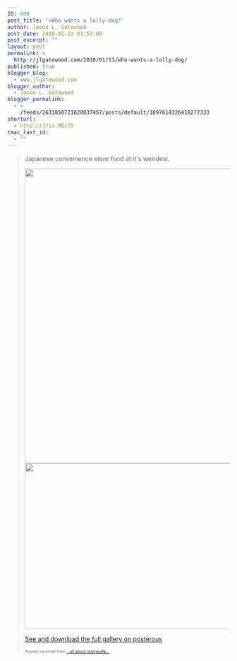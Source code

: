 ```yaml
---
ID: 600
post_title: '>Who wants a lolly-dog?'
author: Jason L. Gatewood
post_date: 2010-01-13 03:53:00
post_excerpt: ""
layout: post
permalink: >
  http://jlgatewood.com/2010/01/13/who-wants-a-lolly-dog/
published: true
blogger_blog:
  - www.jlgatewood.com
blogger_author:
  - Jason L. Gatewood
blogger_permalink:
  - >
    /feeds/2631850721828837457/posts/default/1097614326418277333
shorturl:
  - http://J7is.ME/75
tmac_last_id:
  - ""
---
```

><div>Japanese conveinence store food at it's weirdest.<p><a href="http://posterous.com/getfile/files.posterous.com/starrwulfe/9zEjIcnJkmHm05LZIvKIvu19vYkwLOJ04J2MYWQ04l9onyyPUqt2SKvnBjZf/-6554083.jpg"><img src="http://posterous.com/getfile/files.posterous.com/starrwulfe/01TQMBMai9uD9mYBzR8Vato4oejnyGtig5tM4e63rVRf4leSUXzSaLpeGAxL/-6554083.jpg.scaled.500.jpg" width="500" height="667" /></a> <a href="http://posterous.com/getfile/files.posterous.com/starrwulfe/zs6G7GldlggZBpOw2U48pUEkvQ21p7rvlnd9ku8AZfq7oD2ediMtuQipSvur/-6554085.jpg"><img src="http://posterous.com/getfile/files.posterous.com/starrwulfe/Ck9hujVkVvqKUsfxHGivDTLZpwFVnLg6casyKHsJ0iAkhfYplzfmakTBMkc0/-6554085.jpg.scaled.500.jpg" width="500" height="375" /></a> <div><a href="http://starrwulfe.info/who-wants-a-lolly-dog">See and download the full gallery on posterous</a></div></p><p style="font-size: 9px;">  Posted via email from <a href="http://starrwulfe.info/who-wants-a-lolly-dog">...all about starrwulfe...</a>  </p></div>